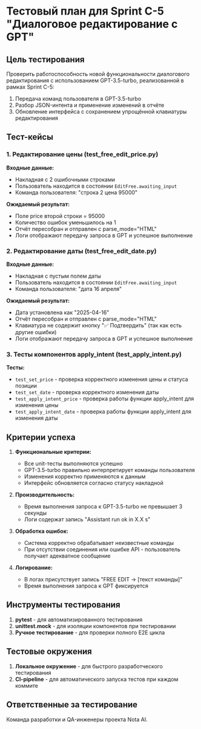 # Тестовый план для Sprint C-5 "Диалоговое редактирование с GPT"

## Цель тестирования

Проверить работоспособность новой функциональности диалогового редактирования с использованием GPT-3.5-turbo, реализованной в рамках Sprint C-5:

1. Передача команд пользователя в GPT-3.5-turbo
2. Разбор JSON-интента и применение изменений в отчёте
3. Обновление интерфейса с сохранением упрощённой клавиатуры редактирования

## Тест-кейсы

### 1. Редактирование цены (test_free_edit_price.py)

**Входные данные:**
- Накладная с 2 ошибочными строками
- Пользователь находится в состоянии `EditFree.awaiting_input`
- Команда пользователя: "строка 2 цена 95000"

**Ожидаемый результат:**
- Поле price второй строки = 95000
- Количество ошибок уменьшилось на 1
- Отчёт пересобран и отправлен с parse_mode="HTML"
- Логи отображают передачу запроса в GPT и успешное выполнение

### 2. Редактирование даты (test_free_edit_date.py)

**Входные данные:**
- Накладная с пустым полем даты
- Пользователь находится в состоянии `EditFree.awaiting_input`
- Команда пользователя: "дата 16 апреля"

**Ожидаемый результат:**
- Дата установлена как "2025-04-16"
- Отчёт пересобран и отправлен с parse_mode="HTML"
- Клавиатура не содержит кнопку "✅ Подтвердить" (так как есть другие ошибки)
- Логи отображают передачу запроса в GPT и успешное выполнение

### 3. Тесты компонентов apply_intent (test_apply_intent.py)

**Тесты:**
- `test_set_price` - проверка корректного изменения цены и статуса позиции
- `test_set_date` - проверка корректного изменения даты
- `test_apply_intent_price` - проверка работы функции apply_intent для изменения цены
- `test_apply_intent_date` - проверка работы функции apply_intent для изменения даты

## Критерии успеха

1. **Функциональные критерии:**
   - Все unit-тесты выполняются успешно
   - GPT-3.5-turbo правильно интерпретирует команды пользователя
   - Изменения корректно применяются к данным
   - Интерфейс обновляется согласно статусу накладной

2. **Производительность:**
   - Время выполнения запроса к GPT-3.5-turbo не превышает 3 секунды
   - Логи содержат запись "Assistant run ok in X.X s"

3. **Обработка ошибок:**
   - Система корректно обрабатывает неизвестные команды
   - При отсутствии соединения или ошибке API - пользователь получает адекватное сообщение

4. **Логирование:**
   - В логах присутствует запись "FREE EDIT → [текст команды]"
   - Время выполнения запроса к GPT фиксируется

## Инструменты тестирования

1. **pytest** - для автоматизированного тестирования
2. **unittest.mock** - для изоляции компонентов при тестировании
3. **Ручное тестирование** - для проверки полного E2E цикла

## Тестовые окружения

1. **Локальное окружение** - для быстрого разработческого тестирования
2. **CI-pipeline** - для автоматического запуска тестов при каждом коммите

## Ответственные за тестирование

Команда разработки и QA-инженеры проекта Nota AI.
